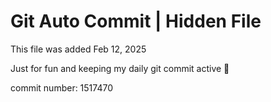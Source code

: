 # Git Auto Commit | Hidden File

This file was added Feb 12, 2025

Just for fun and keeping my daily git commit active 🤪

commit number: 1517470
